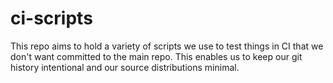 # ci-scripts
This repo aims to hold a variety of scripts we use to test things in CI that we don't want committed to the main repo. This enables us to keep our git history intentional and our source distributions minimal. 

